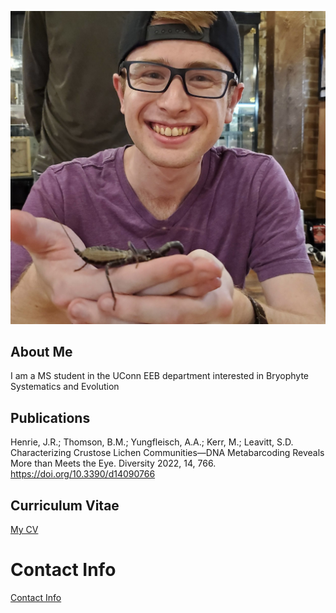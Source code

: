 ![Image of Brenden Thomson](images/headshot.jpeg "Brenden Thomson")

## About Me
I am a MS student in the UConn EEB department interested in Bryophyte Systematics and Evolution

## Publications
Henrie, J.R.; Thomson, B.M.; Yungfleisch, A.A.; Kerr, M.; Leavitt, S.D. Characterizing 
  Crustose Lichen Communities—DNA Metabarcoding Reveals More than Meets the Eye. 
  Diversity 2022, 14, 766. <https://doi.org/10.3390/d14090766>

## Curriculum Vitae
[My CV](PDFs/BrendenThomsonCV.pdf)

# Contact Info
[Contact Info](contact-info.html) 
